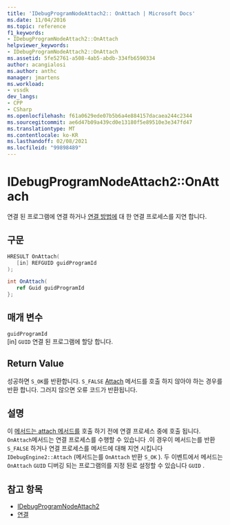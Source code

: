 ```yaml
---
title: 'IDebugProgramNodeAttach2:: OnAttach | Microsoft Docs'
ms.date: 11/04/2016
ms.topic: reference
f1_keywords:
- IDebugProgramNodeAttach2::OnAttach
helpviewer_keywords:
- IDebugProgramNodeAttach2::OnAttach
ms.assetid: 5fe52761-a508-4ab5-abdb-334fb6590334
author: acangialosi
ms.author: anthc
manager: jmartens
ms.workload:
- vssdk
dev_langs:
- CPP
- CSharp
ms.openlocfilehash: f61a0629ede07b5b6a4e884157dacaea244c2344
ms.sourcegitcommit: ae6d47b09a439cd0e13180f5e89510e3e347fd47
ms.translationtype: MT
ms.contentlocale: ko-KR
ms.lasthandoff: 02/08/2021
ms.locfileid: "99898489"
---
```

# <a name="idebugprogramnodeattach2onattach"></a>IDebugProgramNodeAttach2::OnAttach
연결 된 프로그램에 연결 하거나 [연결 방법에](../../../extensibility/debugger/reference/idebugengine2-attach.md) 대 한 연결 프로세스를 지연 합니다.

## <a name="syntax"></a>구문

```cpp
HRESULT OnAttach(
   [in] REFGUID guidProgramId
);
```

```csharp
int OnAttach(
   ref Guid guidProgramId
};
```

## <a name="parameters"></a>매개 변수
`guidProgramId`\
[in] `GUID` 연결 된 프로그램에 할당 합니다.

## <a name="return-value"></a>Return Value
 성공하면 `S_OK`를 반환합니다. `S_FALSE` [Attach](../../../extensibility/debugger/reference/idebugengine2-attach.md) 메서드를 호출 하지 않아야 하는 경우를 반환 합니다. 그러지 않으면 오류 코드가 반환됩니다.

## <a name="remarks"></a>설명
 이 [메서드는 attach 메서드를](../../../extensibility/debugger/reference/idebugengine2-attach.md) 호출 하기 전에 연결 프로세스 중에 호출 됩니다. `OnAttach`메서드는 연결 프로세스를 수행할 수 있습니다 .이 경우이 메서드는를 반환 `S_FALSE` 하거나 연결 프로세스를 메서드에 대해 지연 시킵니다 `IDebugEngine2::Attach` (메서드는를 `OnAttach` 반환 `S_OK` ). 두 이벤트에서 메서드는 `OnAttach` `GUID` 디버깅 되는 프로그램의를 지정 된로 설정할 수 있습니다 `GUID` .

## <a name="see-also"></a>참고 항목
- [IDebugProgramNodeAttach2](../../../extensibility/debugger/reference/idebugprogramnodeattach2.md)
- [연결](../../../extensibility/debugger/reference/idebugengine2-attach.md)
